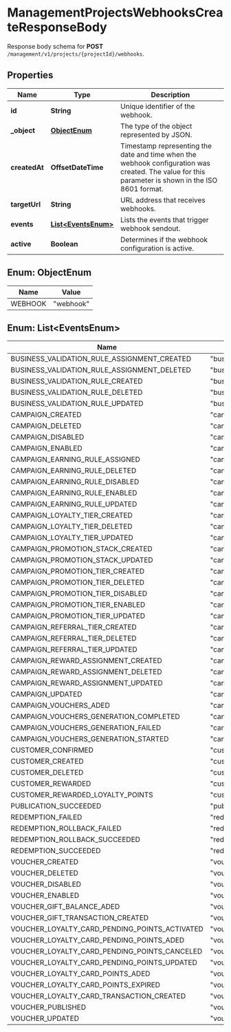 

# ManagementProjectsWebhooksCreateResponseBody

Response body schema for **POST** `/management/v1/projects/{projectId}/webhooks`.

## Properties

| Name | Type | Description |
|------------ | ------------- | ------------- |
|**id** | **String** | Unique identifier of the webhook. |
|**_object** | [**ObjectEnum**](#ObjectEnum) | The type of the object represented by JSON. |
|**createdAt** | **OffsetDateTime** | Timestamp representing the date and time when the webhook configuration was created. The value for this parameter is shown in the ISO 8601 format. |
|**targetUrl** | **String** | URL address that receives webhooks. |
|**events** | [**List&lt;EventsEnum&gt;**](#List&lt;EventsEnum&gt;) | Lists the events that trigger webhook sendout. |
|**active** | **Boolean** | Determines if the webhook configuration is active. |



## Enum: ObjectEnum

| Name | Value |
|---- | -----|
| WEBHOOK | &quot;webhook&quot; |



## Enum: List&lt;EventsEnum&gt;

| Name | Value |
|---- | -----|
| BUSINESS_VALIDATION_RULE_ASSIGNMENT_CREATED | &quot;business_validation_rule.assignment.created&quot; |
| BUSINESS_VALIDATION_RULE_ASSIGNMENT_DELETED | &quot;business_validation_rule.assignment.deleted&quot; |
| BUSINESS_VALIDATION_RULE_CREATED | &quot;business_validation_rule.created&quot; |
| BUSINESS_VALIDATION_RULE_DELETED | &quot;business_validation_rule.deleted&quot; |
| BUSINESS_VALIDATION_RULE_UPDATED | &quot;business_validation_rule.updated&quot; |
| CAMPAIGN_CREATED | &quot;campaign.created&quot; |
| CAMPAIGN_DELETED | &quot;campaign.deleted&quot; |
| CAMPAIGN_DISABLED | &quot;campaign.disabled&quot; |
| CAMPAIGN_ENABLED | &quot;campaign.enabled&quot; |
| CAMPAIGN_EARNING_RULE_ASSIGNED | &quot;campaign.earning_rule.assigned&quot; |
| CAMPAIGN_EARNING_RULE_DELETED | &quot;campaign.earning_rule.deleted&quot; |
| CAMPAIGN_EARNING_RULE_DISABLED | &quot;campaign.earning_rule.disabled&quot; |
| CAMPAIGN_EARNING_RULE_ENABLED | &quot;campaign.earning_rule.enabled&quot; |
| CAMPAIGN_EARNING_RULE_UPDATED | &quot;campaign.earning_rule.updated&quot; |
| CAMPAIGN_LOYALTY_TIER_CREATED | &quot;campaign.loyalty_tier.created&quot; |
| CAMPAIGN_LOYALTY_TIER_DELETED | &quot;campaign.loyalty_tier.deleted&quot; |
| CAMPAIGN_LOYALTY_TIER_UPDATED | &quot;campaign.loyalty_tier.updated&quot; |
| CAMPAIGN_PROMOTION_STACK_CREATED | &quot;campaign.promotion_stack.created&quot; |
| CAMPAIGN_PROMOTION_STACK_UPDATED | &quot;campaign.promotion_stack.updated&quot; |
| CAMPAIGN_PROMOTION_TIER_CREATED | &quot;campaign.promotion_tier.created&quot; |
| CAMPAIGN_PROMOTION_TIER_DELETED | &quot;campaign.promotion_tier.deleted&quot; |
| CAMPAIGN_PROMOTION_TIER_DISABLED | &quot;campaign.promotion_tier.disabled&quot; |
| CAMPAIGN_PROMOTION_TIER_ENABLED | &quot;campaign.promotion_tier.enabled&quot; |
| CAMPAIGN_PROMOTION_TIER_UPDATED | &quot;campaign.promotion_tier.updated&quot; |
| CAMPAIGN_REFERRAL_TIER_CREATED | &quot;campaign.referral_tier.created&quot; |
| CAMPAIGN_REFERRAL_TIER_DELETED | &quot;campaign.referral_tier.deleted&quot; |
| CAMPAIGN_REFERRAL_TIER_UPDATED | &quot;campaign.referral_tier.updated&quot; |
| CAMPAIGN_REWARD_ASSIGNMENT_CREATED | &quot;campaign.reward.assignment.created&quot; |
| CAMPAIGN_REWARD_ASSIGNMENT_DELETED | &quot;campaign.reward.assignment.deleted&quot; |
| CAMPAIGN_REWARD_ASSIGNMENT_UPDATED | &quot;campaign.reward.assignment.updated&quot; |
| CAMPAIGN_UPDATED | &quot;campaign.updated&quot; |
| CAMPAIGN_VOUCHERS_ADED | &quot;campaign.vouchers.aded&quot; |
| CAMPAIGN_VOUCHERS_GENERATION_COMPLETED | &quot;campaign.vouchers.generation.completed&quot; |
| CAMPAIGN_VOUCHERS_GENERATION_FAILED | &quot;campaign.vouchers.generation.failed&quot; |
| CAMPAIGN_VOUCHERS_GENERATION_STARTED | &quot;campaign.vouchers.generation.started&quot; |
| CUSTOMER_CONFIRMED | &quot;customer.confirmed&quot; |
| CUSTOMER_CREATED | &quot;customer.created&quot; |
| CUSTOMER_DELETED | &quot;customer.deleted&quot; |
| CUSTOMER_REWARDED | &quot;customer.rewarded&quot; |
| CUSTOMER_REWARDED_LOYALTY_POINTS | &quot;customer.rewarded.loyalty_points&quot; |
| PUBLICATION_SUCCEEDED | &quot;publication.succeeded&quot; |
| REDEMPTION_FAILED | &quot;redemption.failed&quot; |
| REDEMPTION_ROLLBACK_FAILED | &quot;redemption.rollback.failed&quot; |
| REDEMPTION_ROLLBACK_SUCCEEDED | &quot;redemption.rollback.succeeded&quot; |
| REDEMPTION_SUCCEEDED | &quot;redemption.succeeded&quot; |
| VOUCHER_CREATED | &quot;voucher.created&quot; |
| VOUCHER_DELETED | &quot;voucher.deleted&quot; |
| VOUCHER_DISABLED | &quot;voucher.disabled&quot; |
| VOUCHER_ENABLED | &quot;voucher.enabled&quot; |
| VOUCHER_GIFT_BALANCE_ADED | &quot;voucher.gift.balance_aded&quot; |
| VOUCHER_GIFT_TRANSACTION_CREATED | &quot;voucher.gift.transaction.created&quot; |
| VOUCHER_LOYALTY_CARD_PENDING_POINTS_ACTIVATED | &quot;voucher.loyalty_card.pending_points.activated&quot; |
| VOUCHER_LOYALTY_CARD_PENDING_POINTS_ADED | &quot;voucher.loyalty_card.pending_points.aded&quot; |
| VOUCHER_LOYALTY_CARD_PENDING_POINTS_CANCELED | &quot;voucher.loyalty_card.pending_points.canceled&quot; |
| VOUCHER_LOYALTY_CARD_PENDING_POINTS_UPDATED | &quot;voucher.loyalty_card.pending_points.updated&quot; |
| VOUCHER_LOYALTY_CARD_POINTS_ADED | &quot;voucher.loyalty_card.points_aded&quot; |
| VOUCHER_LOYALTY_CARD_POINTS_EXPIRED | &quot;voucher.loyalty_card.points_expired&quot; |
| VOUCHER_LOYALTY_CARD_TRANSACTION_CREATED | &quot;voucher.loyalty_card.transaction.created&quot; |
| VOUCHER_PUBLISHED | &quot;voucher.published&quot; |
| VOUCHER_UPDATED | &quot;voucher.updated&quot; |



